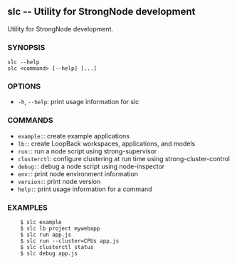 ## slc -- Utility for StrongNode development

Utility for StrongNode development.

### SYNOPSIS

    slc --help
    slc <command> [--help] [...]

### OPTIONS

* `-h`, `--help`:
  print usage information for slc

### COMMANDS

* `example:`:
  create example applications
* `lb:`:
  create LoopBack workspaces, applications, and models
* `run:`:
  run a node script using strong-supervisor
* `clusterctl`:
  configure clustering at run time using strong-cluster-control
* `debug:`:
  debug a node script using node-inspector
* `env:`:
  print node environment information
* `version:`:
  print node version
* `help:`:
  print usage information for a command

### EXAMPLES

        $ slc example
        $ slc lb project mywebapp
        $ slc run app.js
        $ slc run --cluster=CPUs app.js
        $ slc clusterctl status
        $ slc debug app.js
